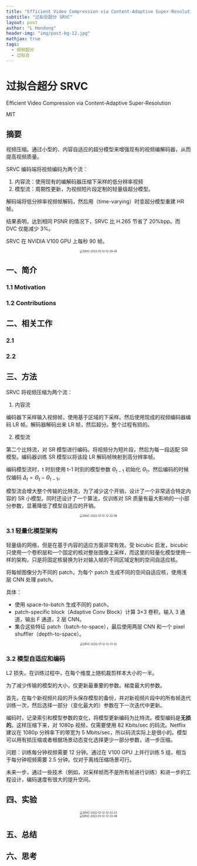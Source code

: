 ```yaml
---
title: "Efficient Video Compression via Content-Adaptive Super-Resolution"
subtitle: "过拟合超分 SRVC"
layout: post
author: "L Hondong"
header-img: "img/post-bg-12.jpg"
mathjax: true
tags:
  - 视频超分
  - 过拟合
---
```


# 过拟合超分 SRVC

Efficient Video Compression via Content-Adaptive Super-Resolution

MIT

## 摘要

视频压缩。通过小型的、内容自适应的超分模型来增强现有的视频编解码器，从而提高视频质量。

SRVC 编码端将视频编码为两个流：

1. 内容流：使用现有的编解码器压缩下采样的低分辨率视频
2. 模型流：周期性更新，为视频短片段定制的轻量级超分模型。

解码端将低分辨率视频帧解码，然后用（time-varying）时变超分模型重建 HR 帧。

结果表明，达到相同 PSNR 的情况下，SRVC 比 H.265 节省了 20%bpp。而 DVC 仅能减少 3%。

SRVC 在 NVIDIA V100 GPU 上每秒 90 帧。

<div align=center><img src="https://cdn.jsdelivr.net/gh/lhondong/Assets/Images/SRVC-2022-01-12-12-29-45.png" alt="SRVC-2022-01-12-12-29-45" style="zoom:50%;" /></div>

## 一、简介

### 1.1 Motivation

### 1.2 Contributions

## 二、相关工作

### 2.1

### 2.2

## 三、方法

SRVC 将视频压缩为两个流：

1. 内容流

编码器下采样输入视频帧，使用基于区域的下采样。然后使用现成的视频编码器编码 LR 帧。解码器解码出来 LR 帧，然后超分。整个过程有损的。

2. 模型流

第二个比特流，对 SR 模型进行编码。将视频分为短片段，然后为每一段适配 SR 模型。编码器训练 SR 模型以将该段 LR 解码帧映射到高分辨率帧。

编码模型流时，t 时刻使用 t-1 时刻的模型参数 $\Theta_{t-1}$ 初始化 $\Theta_t$，然后编码的时候仅编码 $\Delta_t=\Theta_{t}-\Theta_{t-1}$。

模型流会增大整个传输的比特流，为了减少这个开销，设计了一个非常适合特定内容的 SR 小模型。同时还设计了一个算法，仅训练对 SR 质量有最大影响的一小部分参数，显著降低了模型自适应的开销。

<div align=center><img src="https://cdn.jsdelivr.net/gh/lhondong/Assets/Images/SRVC-2022-01-12-12-32-56.png" alt="SRVC-2022-01-12-12-32-56" style="zoom:50%;" /></div>

### 3.1 轻量化模型架构

轻量级的网络，但是在基于内容的适应方面非常有效。受 bicubic 启发，bicubic 只使用一个卷积层和一个固定的核对整张图像上采样，而这里的轻量化模型使用一样的架构，只是将固定核替换为针对输入帧的不同区域定制的空间自适应核。

将每帧图像分为不同的 patch，为每个 patch 生成不同的空间自适应核，使用浅层 CNN 处理 patch。

具体：

- 使用 space-to-batch 生成不同的 patch，
- patch-specific block（Adaptive Conv Block）计算 3×3 卷积，输入 3 通道，输出 F 通道，2 层 CNN。
- 集合这些特征 patch（batch-to-space），最后使用两层 CNN 和一个 pixel shuffler（depth-to-space）。

<div align=center><img src="https://cdn.jsdelivr.net/gh/lhondong/Assets/Images/SRVC-2022-01-12-12-31-32.png" alt="SRVC-2022-01-12-12-31-32" style="zoom:50%;" /></div>

### 3.2 模型自适应和编码

L2 损失。在训练过程中，在每个维度上随机裁剪样本大小的一半。

为了减少传输的模型的大小，仅更新最重要的参数。梯度最大的参数。

首先，在每个新视频片段的开头保存模型的备份，并对新视频片段中的所有帧迭代训练一次，然后选择一部分（变化最大的）参数在下一次迭代中更新。

编码时，记录索引和模型参数的变化，将模型更新编码为比特流。模型编码是**无损的**。这样压缩下来，对 1080p 视频，仅需要使用 82 Kbits/sec 的码流。Netflix 建议在 1080p 分辨率下的带宽为 5 Mbits/sec，所以码流实际上是很小的。模型可以用有损压缩或者根据场景动态变化选择更少一部分参数，进一步压缩。

问题：训练每分钟视频需要 12 分钟。通过在 V100 GPU 上并行训练 5 组，相当于每分钟视频需要 2.5 分钟。仅对于离线压缩场景可行。

未来一步，通过一些技术（例如，对采样帧而不是所有帧进行训练）和进一步的工程设计，编码速度有很大的提升空间。

## 四、实验

<div align=center><img src="https://cdn.jsdelivr.net/gh/lhondong/Assets/Images/SRVC-2022-01-12-12-33-23.png" alt="SRVC-2022-01-12-12-33-23" style="zoom:50%;" /></div>

<div align=center><img src="https://cdn.jsdelivr.net/gh/lhondong/Assets/Images/SRVC-2022-01-12-12-33-46.png" alt="SRVC-2022-01-12-12-33-46" style="zoom:50%;" /></div>

## 五、总结

## 六、思考
